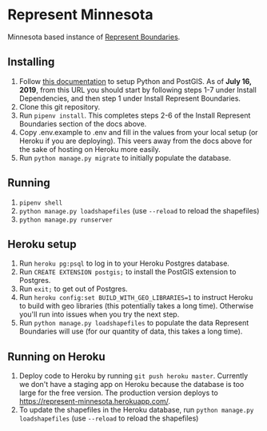 # Represent Minnesota
Minnesota based instance of [Represent Boundaries](https://opennorth.github.io/represent-boundaries-docs/).

## Installing

1. Follow [this documentation](https://opennorth.github.io/represent-boundaries-docs/docs/install/) to setup Python and PostGIS. As of **July 16, 2019**, from this URL you should start by following steps 1-7 under Install Dependencies, and then step 1 under Install Represent Boundaries.
2. Clone this git repository.
3. Run `pipenv install`. This completes steps 2-6 of the Install Represent Boundaries section of the docs above.
4. Copy .env.example to .env and fill in the values from your local setup (or Heroku if you are deploying). This veers away from the docs above for the sake of hosting on Heroku more easily.
5. Run `python manage.py migrate` to initially populate the database.

## Running

1. `pipenv shell`
2. `python manage.py loadshapefiles` (use `--reload` to reload the shapefiles)
3. `python manage.py runserver`

## Heroku setup

1. Run `heroku pg:psql` to log in to your Heroku Postgres database.
2. Run `CREATE EXTENSION postgis;` to install the PostGIS extension to Postgres.
3. Run `exit;` to get out of Postgres.
4. Run `heroku config:set BUILD_WITH_GEO_LIBRARIES=1` to instruct Heroku to build with geo libraries (this potentially takes a long time). Otherwise you'll run into issues when you try the next step.
5. Run `python manage.py loadshapefiles` to populate the data Represent Boundaries will use (for our quantity of data, this takes a long time).

## Running on Heroku

1. Deploy code to Heroku by running `git push heroku master`. Currently we don't have a staging app on Heroku because the database is too large for the free version. The production version deploys to https://represent-minnesota.herokuapp.com/.
1. To update the shapefiles in the Heroku database, run `python manage.py loadshapefiles` (use `--reload` to reload the shapefiles)
